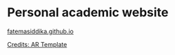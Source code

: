 # Personal academic website
[fatemasiddika.github.io](https://fatemasiddika.github.io/)

[Credits: AR Template](https://github.com/dmsl/academic-responsive-template)
